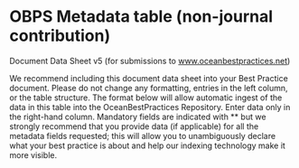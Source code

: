 # OBPS Metadata table (non-journal contribution)
Document Data Sheet v5 (for submissions to www.oceanbestpractices.net)

We recommend including this document data sheet into your Best Practice document. Please do not change any formatting, entries in the left column, or the table structure. The format below will allow automatic ingest of the data in this table into the OceanBestPractices Repository. Enter data only in the right-hand column.
Mandatory fields are indicated with ** but we strongly recommend that you provide data (if applicable) for all the metadata fields requested; this will allow you to unambiguously declare what your best practice is about and help our indexing technology make it more visible.
